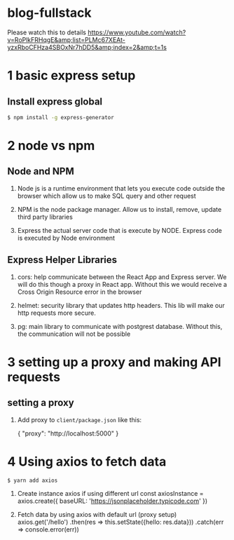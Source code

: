 # blog-fullstack
Please watch this to details
https://www.youtube.com/watch?v=RoPlkFRHqgE&amp;list=PLMc67XEAt-yzxRboCFHza4SBOxNr7hDD5&amp;index=2&amp;t=1s

# 1 basic express setup
## Install express global
```sh
$ npm install -g express-generator
```
# 2 node vs npm
## Node and NPM
1. Node js
is a runtime environment that lets you execute code outside the browser which allow us to make SQL query and other request

2. NPM
is the node package manager. Allow us to install, remove, update third party libraries

3. Express
the actual server code that is execute by NODE. Express code is executed by Node environment

## Express Helper Libraries
1. cors: help communicate between the React App and Express server. We will do this though a proxy in React app. Without this we would receive a Cross Origin Resource error in the browser

2. helmet: security library that updates http headers. This lib will make our http requests more secure.

3. pg: main library to communicate with postgrest database. Without this, the communication will not be possible

# 3 setting up a proxy and making API requests
## setting a proxy
1. Add proxy to `client/package.json` like this:

    {
      "proxy": "http://localhost:5000"
    }

# 4 Using axios to fetch data

```sh
$ yarn add axios
```

1. Create instance axios if using different url
    const axiosInstance = axios.create({
      baseURL: 'https://jsonplaceholder.typicode.com'
    })

2. Fetch data by using axios with default url (proxy setup)
    axios.get('/hello')
      .then(res => this.setState({hello: res.data}))
      .catch(err => console.error(err))